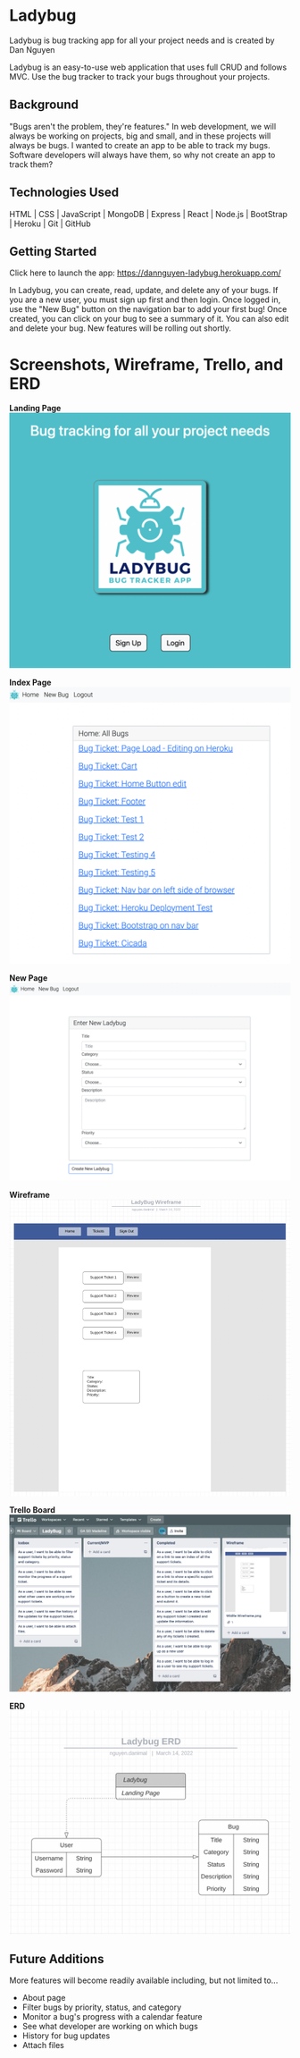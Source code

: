 # **Ladybug**

Ladybug is bug tracking app for all your project needs and is created by Dan Nguyen

Ladybug is an easy-to-use web application that uses full CRUD and follows MVC. Use the bug tracker to track your bugs throughout your projects.

## **Background**

"Bugs aren't the problem, they're features." In web development, we will always be working on projects, big and small, and in these projects will always be bugs. I wanted to create an app to be able to track my bugs. Software developers will always have them, so why not create an app to track them?

## **Technologies Used**

HTML | CSS | JavaScript | MongoDB | Express | React | Node.js | BootStrap | Heroku | Git | GitHub

## **Getting Started**

Click here to launch the app:
https://dannguyen-ladybug.herokuapp.com/

In Ladybug, you can create, read, update, and delete any of your bugs. If you are a new user, you must sign up first and then login. Once logged in, use the "New Bug" button on the navigation bar to add your first bug! Once created, you can click on your bug to see a summary of it. You can also edit and delete your bug. New features will be rolling out shortly.

# **Screenshots, Wireframe, Trello, and ERD**

**Landing Page**
![front page](/public/assets/ladybug-frontpage.png)

**Index Page**
![index page](/public/assets/ladybug-indexpage.png)

**New Page**
![new page](/public/assets/ladybug-newpage.png)

**Wireframe**
![wireframe](/public/assets/ladybug-wirefram.png)

**Trello Board**
![trello board](/public/assets/ladybug-trello.png)

**ERD**
![erd](/public/assets/ladybug-ERD.png)

## **Future Additions**

More features will become readily available including, but not limited to...
- About page
- Filter bugs by priority, status, and category
- Monitor a bug's progress with a calendar feature
- See what developer are working on which bugs
- History for bug updates
- Attach files